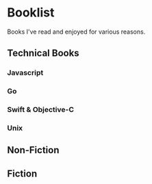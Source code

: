 # Booklist

Books I've read and enjoyed for various reasons.


## Technical Books

### Javascript

### Go

### Swift & Objective-C

### Unix

## Non-Fiction

## Fiction

